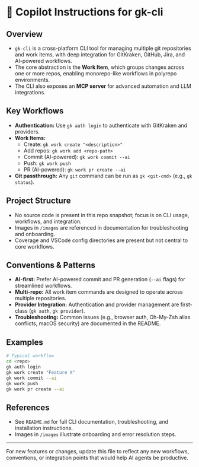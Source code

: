 # 🤖 Copilot Instructions for gk-cli

## Overview
- `gk-cli` is a cross-platform CLI tool for managing multiple git repositories and work items, with deep integration for GitKraken, GitHub, Jira, and AI-powered workflows.
- The core abstraction is the **Work Item**, which groups changes across one or more repos, enabling monorepo-like workflows in polyrepo environments.
- The CLI also exposes an **MCP server** for advanced automation and LLM integrations.

## Key Workflows
- **Authentication:** Use `gk auth login` to authenticate with GitKraken and providers.
- **Work Items:**
  - Create: `gk work create "<description>"`
  - Add repos: `gk work add <repo-path>`
  - Commit (AI-powered): `gk work commit --ai`
  - Push: `gk work push`
  - PR (AI-powered): `gk work pr create --ai`
- **Git passthrough:** Any `git` command can be run as `gk <git-cmd>` (e.g., `gk status`).

## Project Structure
- No source code is present in this repo snapshot; focus is on CLI usage, workflows, and integration.
- Images in `/images` are referenced in documentation for troubleshooting and onboarding.
- Coverage and VSCode config directories are present but not central to core workflows.

## Conventions & Patterns
- **AI-first:** Prefer AI-powered commit and PR generation (`--ai` flags) for streamlined workflows.
- **Multi-repo:** All work item commands are designed to operate across multiple repositories.
- **Provider Integration:** Authentication and provider management are first-class (`gk auth`, `gk provider`).
- **Troubleshooting:** Common issues (e.g., browser auth, Oh-My-Zsh alias conflicts, macOS security) are documented in the README.

## Examples
```bash
# Typical workflow
cd <repo>
gk auth login
gk work create "Feature X"
gk work commit --ai
gk work push
gk work pr create --ai
```

## References
- See `README.md` for full CLI documentation, troubleshooting, and installation instructions.
- Images in `/images` illustrate onboarding and error resolution steps.

---
For new features or changes, update this file to reflect any new workflows, conventions, or integration points that would help AI agents be productive.
